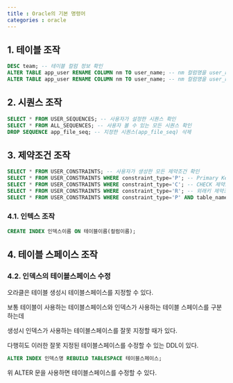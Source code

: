 ```yaml
---
title : Oracle의 기본 명령어
categories : oracle
---
```



## 1. 테이블 조작

```sql
DESC team; -- 테이블 컬럼 정보 확인
ALTER TABLE app_user RENAME COLUMN nm TO user_name; -- nm 컬럼명을 user_name으로 변경
ALTER TABLE app_user RENAME COLUMN nm TO user_name; -- nm 컬럼명을 user_name으로 변경
```

## 2. 시퀀스 조작

```sql
SELECT * FROM USER_SEQUENCES; -- 사용자가 설정한 시퀀스 확인
SELECT * FROM ALL_SEQUENCES; -- 사용자 볼 수 있는 모든 시퀀스 확인
DROP SEQUENCE app_file_seq; -- 지정한 시퀀스(app_file_seq) 삭제
```

## 3. 제약조건 조작

```sql
SELECT * FROM USER_CONSTRAINTS; -- 사용자가 생성한 모든 제약조건 확인
SELECT * FROM USER_CONSTRAINTS WHERE constraint_type='P'; -- Primary Key 제약조건 조회
SELECT * FROM USER_CONSTRAINTS WHERE constraint_type='C'; -- CHECK 제약조건(not null, 도메인 등)
SELECT * FROM USER_CONSTRAINTS WHERE constraint_type='R'; -- 외래키 제약조건 조회
SELECT * FROM USER_CONSTRAINTS WHERE constraint_type='P' AND table_name = 'APP_FILE'; -- 특정 테이블의 기본키 제약조건 조회
```

### 4.1. 인텍스 조작

```sql
CREATE INDEX 인덱스이름 ON 테이블이름(컬럼이름);
```

## 4. 테이블 스페이스 조작



### 4.2. 인덱스의 테이블스페이스 수정

오라클은 테이블 생성시 테이블스페이스를 지정할 수 있다. 

보통 테이블이 사용하는 테이블스페이스와 인덱스가 사용하는 테이블 스페이스를 구분하는데

생성시 인덱스가 사용하는 테이블스페이스를 잘못 지정할 때가 있다. 
 
다행히도 이러한 잘못 지정된 테이블스페이스를 수정할 수 있는  DDL이 있다. 


```sql
ALTER INDEX 인덱스명 REBUILD TABLESPACE 테이블스페이스;
```

위 ALTER 문을 사용하면 테이블스페이스를 수정할 수 있다.








